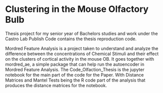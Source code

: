 # Clustering in the Mouse Olfactory Bulb
Thesis project for my senior year of Bachelors studies and work under the Castro Lab
Publish Code contains the thesis reproduction code.

Mordred Feature Analysis is a project taken to understand and analyze the difference between the concentrations of Chemical Stimuli and their effect on the clusters of cortical activity in the mouse OB. It goes together with mordred_ae, a simple package that can help run the autoencoder in Mordred Feature Analysis.
The Code_Olfaction_Thesis is the jupyter notebook for the main part of the code for the Paper. With Distance Matrices and Mantel Tests being the R code part of the analysis that produces the distance matrices for the notebook.
